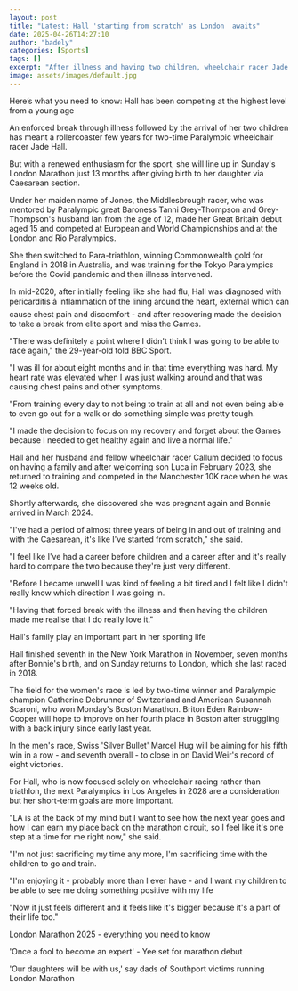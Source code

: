```yaml
---
layout: post
title: "Latest: Hall 'starting from scratch' as London  awaits"
date: 2025-04-26T14:27:10
author: "badely"
categories: [Sports]
tags: []
excerpt: "After illness and having two children, wheelchair racer Jade Hall has renewed enthusiasm before the London Marathon."
image: assets/images/default.jpg
---
```


Here’s what you need to know: Hall has been competing at the highest level from a young age

An enforced break through illness followed by the arrival of her two children has meant a rollercoaster few years for two-time Paralympic wheelchair racer Jade Hall.

But with a renewed enthusiasm for the sport, she will line up in Sunday's London Marathon just 13 months after giving birth to her daughter via Caesarean section.

Under her maiden name of Jones, the Middlesbrough racer, who was mentored by Paralympic great Baroness Tanni Grey-Thompson and Grey-Thompson's husband Ian from the age of 12, made her Great Britain debut aged 15 and competed at European and World Championships and at the London and Rio Paralympics.

She then switched to Para-triathlon, winning Commonwealth gold for England in 2018 in Australia, and was training for the Tokyo Paralympics before the Covid pandemic and then illness intervened.

In mid-2020, after initially feeling like she had flu, Hall was diagnosed with pericarditis â inflammation of the lining around the heart, external which can cause chest pain and discomfort - and after recovering made the decision to take a break from elite sport and miss the Games.

"There was definitely a point where I didn't think I was going to be able to race again," the 29-year-old told BBC Sport.

"I was ill for about eight months and in that time everything was hard. My heart rate was elevated when I was just walking around and that was causing chest pains and other symptoms.

"From training every day to not being to train at all and not even being able to even go out for a walk or do something simple was pretty tough.

"I made the decision to focus on my recovery and forget about the Games because I needed to get healthy again and live a normal life."

Hall and her husband and fellow wheelchair racer Callum decided to focus on having a family and after welcoming son Luca in February 2023, she returned to training and competed in the Manchester 10K race when he was 12 weeks old.

Shortly afterwards, she discovered she was pregnant again and Bonnie arrived in March 2024.

"I've had a period of almost three years of being in and out of training and with the Caesarean, it's like I've started from scratch," she said.

"I feel like I've had a career before children and a career after and it's really hard to compare the two because they're just very different.

"Before I became unwell I was kind of feeling a bit tired and I felt like I didn't really know which direction I was going in.

"Having that forced break with the illness and then having the children made me realise that I do really love it."

Hall's family play an important part in her sporting life

Hall finished seventh in the New York Marathon in November, seven months after Bonnie's birth, and on Sunday returns to London, which she last raced in 2018.

The field for the women's race is led by two-time winner and Paralympic champion Catherine Debrunner of Switzerland and American Susannah Scaroni, who won Monday's Boston Marathon. Briton Eden Rainbow-Cooper will hope to improve on her fourth place in Boston after struggling with a back injury since early last year.

In the men's race, Swiss 'Silver Bullet' Marcel Hug will be aiming for his fifth win in a row - and seventh overall - to close in on David Weir's record of eight victories.

For Hall, who is now focused solely on wheelchair racing rather than triathlon, the next Paralympics in Los Angeles in 2028 are a consideration but her short-term goals are more important.

"LA is at the back of my mind but I want to see how the next year goes and how I can earn my place back on the marathon circuit, so I feel like it's one step at a time for me right now," she said.

"I'm not just sacrificing my time any more, I'm sacrificing time with the children to go and train.

"I'm enjoying it - probably more than I ever have - and I want my children to be able to see me doing something positive with my life

"Now it just feels different and it feels like it's bigger because it's a part of their life too."

London Marathon 2025 - everything you need to know

'Once a fool to become an expert' - Yee set for marathon debut

'Our daughters will be with us,' say dads of Southport victims running London Marathon

